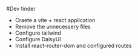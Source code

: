 #Dev tinder
- Craete a vite + react application
- Remove the unnecessery files
- Configure tailwind
- Configure DaisyUI
- Install react-router-dom and configured routes
